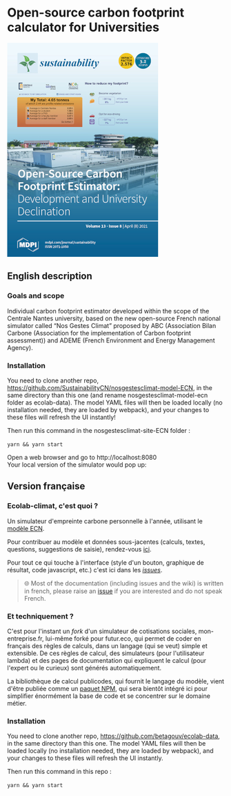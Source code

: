 # Open-source carbon footprint calculator for Universities

![Sustainabilit_2021_04_cover](miscellaneous/images_article/cover_350_496.jpg?raw=true 'Sustainability April 2021 cover')

## English description

### Goals and scope

Individual carbon footprint estimator developed within the scope of the Centrale Nantes university, based on the new open-source French national simulator called “Nos Gestes Climat” proposed by ABC (Association Bilan Carbone (Association for the implementation of Carbon footprint assessment)) and ADEME (French Environment and Energy Management Agency).

### Installation

You need to clone another repo, https://github.com/SustainabilityCN/nosgestesclimat-model-ECN, in the same directory than this one (and rename nosgestesclimat-model-ecn folder as ecolab-data). The model YAML files will then be loaded locally (no installation needed, they are loaded by webpack), and your changes to these files will refresh the UI instantly!

Then run this command in the nosgestesclimat-site-ECN folder :

`yarn && yarn start`

Open a web browser and go to http://localhost:8080  
Your local version of the simulator would pop up:

## Version française

### Ecolab-climat, c'est quoi ?

Un simulateur d'empreinte carbone personnelle à l'année, utilisant le [modèle ECN](https://github.com/SustainabilityCN/nosgestesclimat-model-ECN).

Pour contribuer au modèle et données sous-jacentes (calculs, textes, questions, suggestions de saisie), rendez-vous [ici](https://github.com/betagouv/ecolab-data/blob/master/CONTRIBUTING.md).

Pour tout ce qui touche à l'interface (style d'un bouton, graphique de résultat, code javascript, etc.) c'est ici dans les [_issues_](https://github.com/betagouv/ecolab-climat/issues).

> 🌐 Most of the documentation (including issues and the wiki) is written in french, please raise an [issue](https://github.com/betagouv/ecolab-climat/issues/new) if you are interested and do not speak French.

### Et techniquement ?

C'est pour l'instant un _fork_ d'un simulateur de cotisations sociales, mon-entreprise.fr, lui-même forké pour futur.eco, qui permet de coder en français des règles de calculs, dans un langage (qui se veut) simple et extensible. De ces règles de calcul, des simulateurs (pour l'utilisateur lambda) et des pages de documentation qui expliquent le calcul (pour l'expert ou le curieux) sont générés automatiquement.

La bibliothèque de calcul publicodes, qui fournit le langage du modèle, vient d'être publiée comme un [paquet NPM](https://www.npmjs.com/package/publicodes), qui sera bientôt intégré ici pour simplifier énormément la base de code et se concentrer sur le domaine métier.

### Installation

You need to clone another repo, https://github.com/betagouv/ecolab-data, in the same directory than this one. The model YAML files will then be loaded locally (no installation needed, they are loaded by webpack), and your changes to these files will refresh the UI instantly.

Then run this command in this repo :

`yarn && yarn start`
